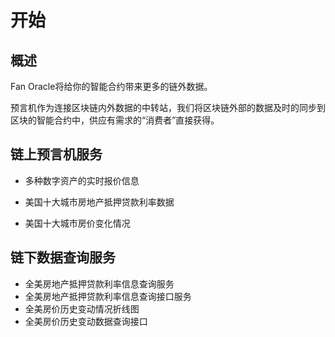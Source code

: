 # 开始

## 概述

Fan Oracle将给你的智能合约带来更多的链外数据。

预言机作为连接区块链内外数据的中转站，我们将区块链外部的数据及时的同步到区块的智能合约中，供应有需求的“消费者”直接获得。

## 链上预言机服务

- 多种数字资产的实时报价信息

- 美国十大城市房地产抵押贷款利率数据

- 美国十大城市房价变化情况

## 链下数据查询服务

- 全美房地产抵押贷款利率信息查询服务
- 全美房地产抵押贷款利率信息查询接口服务
- 全美房价历史变动情况折线图
- 全美房价历史变动数据查询接口
